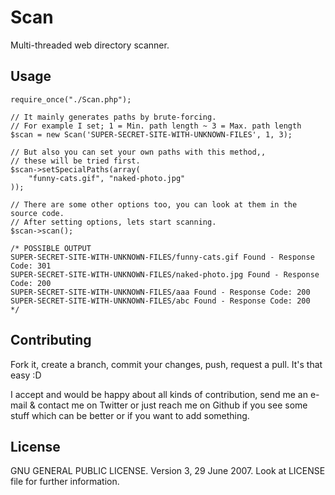# Scan
Multi-threaded web directory scanner.

## Usage
```
require_once("./Scan.php");

// It mainly generates paths by brute-forcing.
// For example I set; 1 = Min. path length ~ 3 = Max. path length
$scan = new Scan('SUPER-SECRET-SITE-WITH-UNKNOWN-FILES', 1, 3);

// But also you can set your own paths with this method,,
// these will be tried first.
$scan->setSpecialPaths(array(
    "funny-cats.gif", "naked-photo.jpg"
));

// There are some other options too, you can look at them in the source code.
// After setting options, lets start scanning.
$scan->scan();

/* POSSIBLE OUTPUT
SUPER-SECRET-SITE-WITH-UNKNOWN-FILES/funny-cats.gif Found - Response Code: 301
SUPER-SECRET-SITE-WITH-UNKNOWN-FILES/naked-photo.jpg Found - Response Code: 200
SUPER-SECRET-SITE-WITH-UNKNOWN-FILES/aaa Found - Response Code: 200
SUPER-SECRET-SITE-WITH-UNKNOWN-FILES/abc Found - Response Code: 200
*/
```

## Contributing
Fork it, create a branch, commit your changes, push, request a pull. It's that easy :D

I accept and would be happy about all kinds of contribution, send me an e-mail & contact me on Twitter or just reach me on Github if you see some stuff which can be better or if you want to add something.

## License
GNU GENERAL PUBLIC LICENSE. Version 3, 29 June 2007. Look at LICENSE file for further information.

